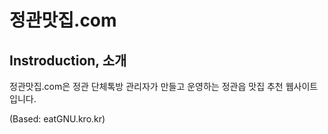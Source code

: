 # 정관맛집.com

## Instroduction, 소개

정관맛집.com은 정관 단체톡방 관리자가 만들고 운영하는 정관읍 맛집 추천 웹사이트입니다.

(Based: eatGNU.kro.kr)

